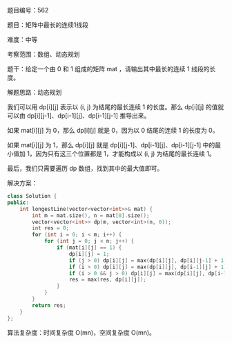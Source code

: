 题目编号：562

题目：矩阵中最长的连续1线段

难度：中等

考察范围：数组、动态规划

题干：给定一个由 0 和 1 组成的矩阵 mat ，请输出其中最长的连续 1 线段的长度。

解题思路：动态规划

我们可以用 dp[i][j] 表示以 (i, j) 为结尾的最长连续 1 的长度。那么 dp[i][j] 的值就可以由 dp[i][j-1]、dp[i-1][j]、dp[i-1][j-1] 推导出来。

如果 mat[i][j] 为 0，那么 dp[i][j] 就是 0，因为以 0 结尾的连续 1 的长度为 0。

如果 mat[i][j] 为 1，那么 dp[i][j] 就是 dp[i][j-1]、dp[i-1][j]、dp[i-1][j-1] 中的最小值加 1，因为只有这三个位置都是 1，才能构成以 (i, j) 为结尾的最长连续 1。

最后，我们只需要遍历 dp 数组，找到其中的最大值即可。

解决方案：

```cpp
class Solution {
public:
    int longestLine(vector<vector<int>>& mat) {
        int m = mat.size(), n = mat[0].size();
        vector<vector<int>> dp(m, vector<int>(n, 0));
        int res = 0;
        for (int i = 0; i < m; i++) {
            for (int j = 0; j < n; j++) {
                if (mat[i][j] == 1) {
                    dp[i][j] = 1;
                    if (j > 0) dp[i][j] = max(dp[i][j], dp[i][j-1] + 1);
                    if (i > 0) dp[i][j] = max(dp[i][j], dp[i-1][j] + 1);
                    if (i > 0 && j > 0) dp[i][j] = max(dp[i][j], dp[i-1][j-1] + 1);
                    res = max(res, dp[i][j]);
                }
            }
        }
        return res;
    }
};
```

算法复杂度：时间复杂度 O(mn)，空间复杂度 O(mn)。